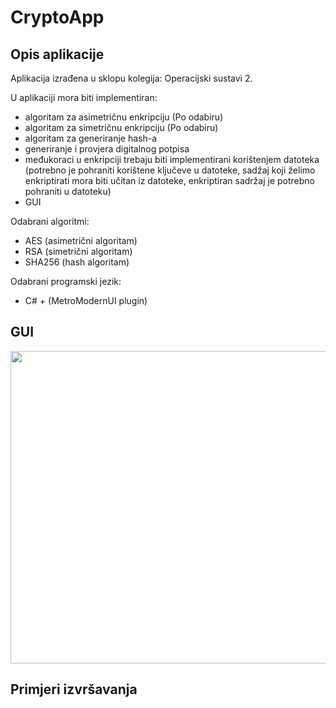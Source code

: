 # CryptoApp
## Opis aplikacije

Aplikacija izrađena u sklopu kolegija: Operacijski sustavi 2.

U aplikaciji mora biti implementiran:
- algoritam za asimetričnu enkripciju (Po odabiru)
- algoritam za simetričnu enkripciju (Po odabiru)
- algoritam za generiranje hash-a
- generiranje i provjera digitalnog potpisa
- međukoraci u enkripciji trebaju biti implementirani korištenjem datoteka (potrebno je pohraniti korištene ključeve u datoteke, sadžaj koji želimo enkriptirati mora biti učitan iz datoteke, enkriptiran sadržaj je potrebno pohraniti u datoteku)
- GUI

Odabrani algoritmi:
- AES (asimetrični algoritam)
- RSA (simetrični algoritam)
- SHA256 (hash algoritam)

Odabrani programski jezik:
- C# + (MetroModernUI plugin)

## GUI

<p align="center">
  <img width="800" height="500" src="https://user-images.githubusercontent.com/45578967/134822549-bd6cd801-6b40-470f-97df-60f2f9bad5e8.png">
</p>


## Primjeri izvršavanja
